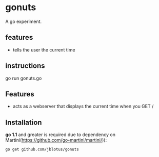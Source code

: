 gonuts
======
A go experiment.

features
--------
 - tells the user the current time 


instructions
------------
go run gonuts.go

Features
--------
 - acts as a webserver that displays the current time when you GET /


Installation
------------
**go 1.1** and greater is required due to dependency on Martini(https://github.com/go-martini/martini/)):
~~~
go get github.com/jblotus/gonuts
~~~
